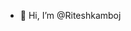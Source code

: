 - 👋 Hi, I’m @Riteshkamboj


<!---
Riteshkamboj/Riteshkamboj is a ✨ special ✨ repository because its `README.md` (this file) appears on your GitHub profile.
You can click the Preview link to take a look at your changes.
--->
